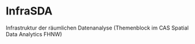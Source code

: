# InfraSDA
Infrastruktur der räumlichen Datenanalyse (Themenblock im CAS Spatial Data Analytics FHNW)
